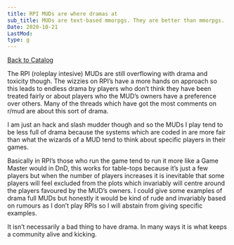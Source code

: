 ```yaml
---
title: RPI MUDs are where dramas at
sub_title: MUDs are text-based mmorpgs. They are better than mmorpgs.
Date: 2020-10-21
LastMod:
type: g
---
```


[Back to Catalog](https://otaking.xyz/index.html)

The RPI (roleplay intesive) MUDs are still overflowing with drama and toxicity though. The wizzies on RPI’s have a more hands on approach so this leads to endless drama by players who don’t think they have been treated fairly or about players who the MUD’s owners have a preference over others. Many of the threads which have got the most comments on r/mud are about this sort of drama.

I am just an hack and slash mudder though and so the MUDs I play tend to be less full of drama because the systems which are coded in are more fair than what the wizards of a MUD tend to think about specific players in their games.

Basically in RPI’s those who run the game tend to run it more like a Game Master would in DnD, this works for table-tops because it’s just a few players but when the number of players increases it is inevitable that some players will feel excluded from the plots which invariably will centre around the players favoured by the MUD’s owners. I could give some examples of drama full MUDs but honestly it would be kind of rude and invariably based on rumours as I don’t play RPIs so I will abstain from giving specific examples.

It isn’t necessarily a bad thing to have drama. In many ways it is what keeps a community alive and kicking.
